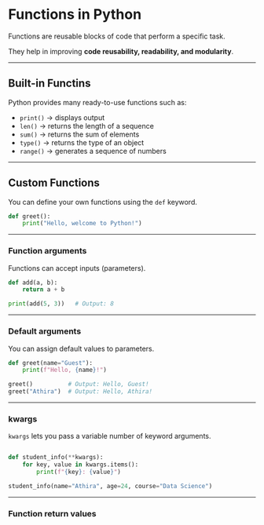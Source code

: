 # Functions in Python

Functions are reusable blocks of code that perform a specific task.

They help in improving **code reusability, readability, and modularity**.

---

## Built-in Functins

Python provides many ready-to-use functions such as:

- `print()` → displays output  
- `len()` → returns the length of a sequence  
- `sum()` → returns the sum of elements  
- `type()` → returns the type of an object  
- `range()` → generates a sequence of numbers

---

## Custom Functions

You can define your own functions using the `def` keyword.

```python
def greet():
    print("Hello, welcome to Python!")
```
---

### Function arguments

Functions can accept inputs (parameters).

```python
def add(a, b):
    return a + b

print(add(5, 3))   # Output: 8

```
---
### Default arguments

You can assign default values to parameters.

```python
def greet(name="Guest"):
    print(f"Hello, {name}!")

greet()          # Output: Hello, Guest!
greet("Athira")  # Output: Hello, Athira!

```
---

### kwargs

`kwargs` lets you pass a variable number of keyword arguments.

```python

def student_info(**kwargs):
    for key, value in kwargs.items():
        print(f"{key}: {value}")

student_info(name="Athira", age=24, course="Data Science")

```
---

### Function return values
